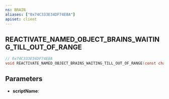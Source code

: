```yaml
---
ns: BRAIN
aliases: ["0x74C333E34DF74E8A"]
apiset: client
---
```

## REACTIVATE_NAMED_OBJECT_BRAINS_WAITING_TILL_OUT_OF_RANGE

```c
// 0x74C333E34DF74E8A
void REACTIVATE_NAMED_OBJECT_BRAINS_WAITING_TILL_OUT_OF_RANGE(const char* scriptName);
```


## Parameters
* **scriptName**:



